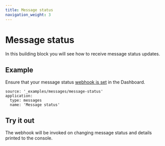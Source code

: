 ```yaml
---
title: Message status
navigation_weight: 3
---
```


# Message status

In this building block you will see how to receive message status updates.

## Example

Ensure that your message status [webhook is set](/messages/building-blocks/configure-webhooks) in the Dashboard.

```building_blocks
source: '_examples/messages/message-status'
application:
  type: messages
  name: 'Message status'
```

## Try it out

The webhook will be invoked on changing message status and details printed to the console.
